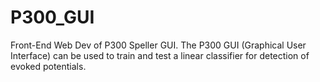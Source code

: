 # P300_GUI
Front-End Web Dev of P300 Speller GUI. The P300 GUI (Graphical User Interface) can be used to train and test a linear classifier for detection of evoked potentials. 
